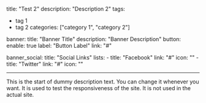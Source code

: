 title: "Test 2"
description: "Description 2"
tags:
  - tag 1
  - tag 2
categories: ["category 1", "category 2"]

banner:
  title: "Banner Title"
  description: "Banner Description"
  button:
    enable: true
    label: "Button Label"
    link: "#"

  banner_social:
    title: "Social Links"
    lists:
    - title: "Facebook"
      link: "#"
      icon: ""
    - title: "Twitter"
      link: "#"
      icon: ""


---

This is the start of dummy description text. You can change it whenever you want. It is used to test the responsiveness of the site. It is not used in the actual site. 
